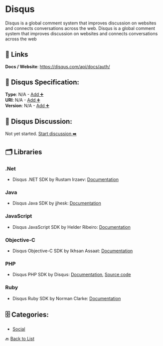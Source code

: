 # Disqus

Disqus is a global comment system that improves discussion on websites and connects conversations across the web.  Disqus is a global comment system that improves discussion on websites and connects conversations across the web

##  🔗 Links
**Docs / Website**: https://disqus.com/api/docs/auth/

## 🧬 Disqus Specification:
**Type**: N/A - [Add ➕](https://github.com/apis-list/apis-list/edit/main/apis.yaml#5406)  
**URI**: N/A - [Add ➕](https://github.com/apis-list/apis-list/edit/main/apis.yaml#5406)  
**Version**: N/A - [Add ➕](https://github.com/apis-list/apis-list/edit/main/apis.yaml#5406)

## 💬 Disqus Discussion:
Not yet started. [Start discussion ➡️](https://github.com/apis-list/apis-list/discussions/new)

## 🗂️ Libraries
### .Net
- Disqus .NET SDK by Rustam Irzaev: [Documentation](https://github.com/Lenivetc/DisqusNET)
### Java
- Disqus Java SDK by jjhesk: [Documentation](https://github.com/jjhesk/DisqusSDK-Android)
### JavaScript
- Disqus JavaScript SDK by Helder Ribeiro: [Documentation](https://github.com/obvio171/meteor-disqus)
### Objective-C
- Disqus Objective-C SDK by Ikhsan Assaat: [Documentation](https://github.com/ikhsan/IADisquser)
### PHP
- Disqus PHP SDK by Disqus: [Documentation](https://help.disqus.com/customer/portal/articles/472115-libraries), [Source code](https://github.com/disqus/disqus-php)
### Ruby
- Disqus Ruby SDK by Norman Clarke: [Documentation](https://github.com/norman/disqus)


## 🗄️ Categories:
- [Social](https://github.com/apis-list/apis-list#social-)

🔙  [Back to List](https://github.com/apis-list/apis-list)
